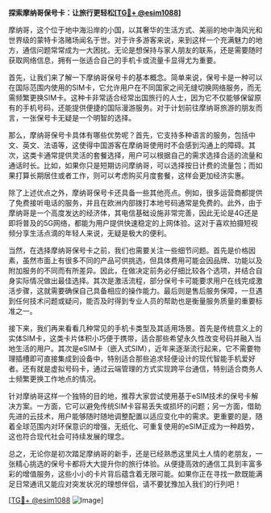 **探索摩纳哥保号卡：让旅行更轻松[[TG💪+ @esim1088](https://t.me/s/esim1088)]**

摩纳哥，这个位于地中海沿岸的小国，以其奢华的生活方式、美丽的地中海风光和世界级的蒙特卡洛赌场闻名于世。对于许多游客来说，来到这样一个充满魅力的地方，通信问题常常成为一大困扰。无论是想保持与家人朋友的联系，还是需要随时获取网络信息，拥有一张适合自己的手机卡或流量卡显得尤为重要。

首先，让我们来了解一下摩纳哥保号卡的基本概念。简单来说，保号卡是一种可以在国际范围内使用的SIM卡，它允许用户在不同国家之间无缝切换网络服务，而无需频繁更换SIM卡。这种卡非常适合经常出国旅行的人士，因为它不仅能够保留原有的手机号码，还能提供便捷的国际漫游服务。对于计划前往摩纳哥旅游的朋友而言，一张保号卡无疑是一个明智的选择。

那么，摩纳哥保号卡具体有哪些优势呢？首先，它支持多种语言的服务，包括中文、英文、法语等，这使得中国游客在摩纳哥使用时不会感到沟通上的障碍。其次，这类卡通常提供灵活的套餐选择，用户可以根据自己的需求选择合适的流量和通话时长。比如，如果你只是短期访问摩纳哥，可以选择按日计费的流量包；而如果打算长期居住或者工作，则可以考虑购买月度套餐，这样会更加经济实惠。

除了上述优点之外，摩纳哥保号卡还具备一些其他亮点。例如，很多运营商都提供了免费接听电话的服务，并且在欧洲内部拨打本地号码通常是免费的。此外，由于摩纳哥是一个高度发达的经济体，其电信基础设施非常完善，因此无论是4G还是即将普及的5G网络，都能为用户提供快速稳定的上网体验。这对于喜欢拍摄短视频分享生活点滴的年轻人来说，无疑是极大的便利。

当然，在选择摩纳哥保号卡之前，我们也需要关注一些细节问题。首先是价格因素，虽然市面上有很多不同的产品可供挑选，但具体费用可能会因品牌、功能以及附加服务的不同而有所差异。因此，在做决定前务必仔细比较各个选项，并结合自身实际情况做出最佳选择。其次是激活流程，部分保号卡可能要求用户在线完成激活步骤，这就需要确保自己具备相应的操作能力。最后则是售后服务保障，一旦遇到任何技术问题或疑问，能否及时得到专业人员的帮助也是衡量服务质量的重要标准之一。

接下来，我们再来看看几种常见的手机卡类型及其适用场景。首先是传统意义上的实体SIM卡，这类卡片体积小巧便于携带，适合那些希望永久性改变号码并融入当地生活的用户。其次是eSIM卡（嵌入式SIM），近年来逐渐流行起来，它不需要物理插槽即可直接集成到设备中，特别适合那些追求轻便设计的现代智能手机爱好者。还有就是虚拟号码卡，通过云端管理的方式实现跨平台通信，特别适合商务人士频繁更换工作地点的情况。

针对摩纳哥这样一个独特的目的地，推荐大家尝试使用基于eSIM技术的保号卡解决方案。一方面，它可以避免传统SIM卡容易丢失或损坏的问题；另一方面，借助先进的云技术，用户能够随时随地调整配置以适应变化中的需求。更重要的是，随着全球范围内对环保意识的增强，无纸化、可重复使用的eSIM正成为一种趋势，这也符合现代社会可持续发展的理念。

总之，无论你是初次踏足摩纳哥的新手，还是已经熟悉这里风土人情的老朋友，一张精心挑选的保号卡都将大大提升你的旅行体验。从便捷高效的通信工具到丰富多彩的增值服务，这些小小的卡片背后蕴含着无限可能。如果你正在寻找一款既能满足日常通讯又能应对突发状况的理想伴侣，请不要犹豫加入我们的行列吧！

[[TG💪+ @esim1088](https://t.me/s/esim1088) ![Image](https://i.postimg.cc/4NQfJmqS/Snipaste-2025-05-13-00-14-12.png)]
